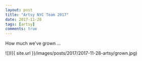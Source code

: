 ```yaml
---
layout: post
title: "Artsy NYC Team 2017"
date: 2017-11-28
tags: [artsy]
comments: true
---
```

How much we've grown ...

![]({{ site.url }}/images/posts/2017/2017-11-28-artsy/grown.jpg)
